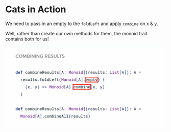# Cats in Action

We need to pass in an empty to the `foldLeft` and apply `combine` on x & y.

Well, rather than create our own methods for them, the monoid trait contains both for us!

![Cats demo](../../../../public/CatsMonoidDemo.png)
